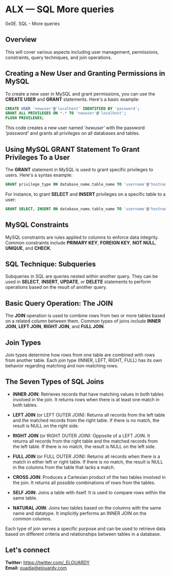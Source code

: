 # ALX — SQL More queries
0x0E. SQL - More queries

## Overview
This will cover various aspects including user management, permissions, constraints, query techniques, and join operations.

## Creating a New User and Granting Permissions in MySQL
To create a new user in MySQL and grant permissions, you can use the **CREATE USER** and **GRANT** statements. 
Here's a basic example:

```sql
CREATE USER 'newuser'@'localhost' IDENTIFIED BY 'password';
GRANT ALL PRIVILEGES ON *.* TO 'newuser'@'localhost';
FLUSH PRIVILEGES;
```
This code creates a new user named *'newuser'* with the password *'password'* and grants all privileges on all databases and tables.

## Using MySQL GRANT Statement To Grant Privileges To a User
The **GRANT** statement in MySQL is used to grant specific privileges to users.
Here's a syntax example:
```sql
GRANT privilege_type ON database_name.table_name TO 'username'@'hostname';
```
For instance, to grant **SELECT** and **INSERT** privileges on a specific table to a user:
```sql
GRANT SELECT, INSERT ON database_name.table_name TO 'username'@'hostname';
```

## MySQL Constraints
MySQL constraints are rules applied to columns to enforce data integrity. Common constraints include **PRIMARY KEY**, **FOREIGN KEY**, **NOT NULL**, **UNIQUE**, and **CHECK**.

## SQL Technique: Subqueries
Subqueries in SQL are queries nested within another query. They can be used in **SELECT**, **INSERT**, **UPDATE**, or **DELETE** statements to perform operations based on the result of another query.

## Basic Query Operation: The JOIN
The **JOIN** operation is used to combine rows from two or more tables based on a related column between them. Common types of joins include **INNER JOIN**, **LEFT JOIN**, **RIGHT JOIN**, and **FULL JOIN**.

## Join Types
Join types determine how rows from one table are combined with rows from another table. Each join type (INNER, LEFT, RIGHT, FULL) has its own behavior regarding matching and non-matching rows.

## The Seven Types of SQL Joins
- **INNER JOIN**: Retrieves records that have matching values in both tables involved in the join. It returns rows when there is at least one match in both tables.

- **LEFT JOIN** (or LEFT OUTER JOIN): Returns all records from the left table and the matched records from the right table. If there is no match, the result is NULL on the right side.

- **RIGHT JOIN** (or RIGHT OUTER JOIN): Opposite of a LEFT JOIN. It returns all records from the right table and the matched records from the left table. If there is no match, the result is NULL on the left side.

- **FULL JOIN** (or FULL OUTER JOIN): Returns all records when there is a match in either left or right table. If there is no match, the result is NULL in the columns from the table that lacks a match.

- **CROSS JOIN**: Produces a Cartesian product of the two tables involved in the join. It returns all possible combinations of rows from the tables.

- **SELF JOIN**: Joins a table with itself. It is used to compare rows within the same table.

- **NATURAL JOIN**: Joins two tables based on the columns with the same name and datatype. It implicitly performs an INNER JOIN on the common columns.

Each type of join serves a specific purpose and can be used to retrieve data based on different criteria and relationships between tables in a database.

## Let's connect
**Twitter:** https://twitter.com/_ELOUARDY \
**Email:** ouadia@elouardy.com
